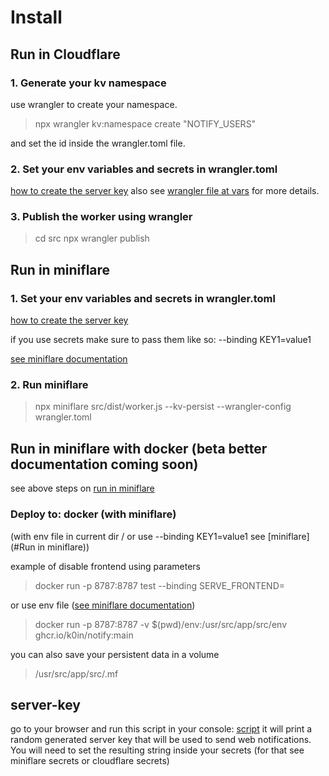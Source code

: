 # Install

## Run in Cloudflare

### 1. Generate your kv namespace

use wrangler to create your namespace.

> npx wrangler kv:namespace create "NOTIFY_USERS"

and set the id inside the wrangler.toml file.

### 2. Set your env variables and secrets in wrangler.toml

[how to create the server key](#server-key)
also see [wrangler file at vars](/src/wrangler.toml) for more details.

### 3. Publish the worker using wrangler

> cd src
> npx wrangler publish

## Run in miniflare

### 1. Set your env variables and secrets in wrangler.toml

[how to create the server key](#server-key)

if you use secrets make sure to pass them like so: --binding KEY1=value1

[see miniflare documentation](https://miniflare.dev/variables-secrets.html)

### 2. Run miniflare

> npx miniflare src/dist/worker.js --kv-persist --wrangler-config wrangler.toml

## Run in miniflare with docker (beta better documentation coming soon)

see above steps on [run in miniflare](#run-in-miniflare)

### Deploy to: docker (with miniflare)

(with env file in current dir / or use --binding KEY1=value1 see [miniflare](#Run in miniflare))

example of disable frontend using parameters

> docker run -p 8787:8787 test --binding SERVE_FRONTEND=

or use env file ([see miniflare documentation](https://miniflare.dev/variables-secrets.html))

> docker run -p 8787:8787 -v $(pwd)/env:/usr/src/app/src/env ghcr.io/k0in/notify:main

you can also save your persistent data in a volume

> /usr/src/app/src/.mf

## server-key

go to your browser and run this script in your console: [script](../helper/main.js)
it will print a random generated server key that will be used to send web notifications.
You will need to set the resulting string inside your secrets (for that see miniflare secrets or cloudflare secrets)
